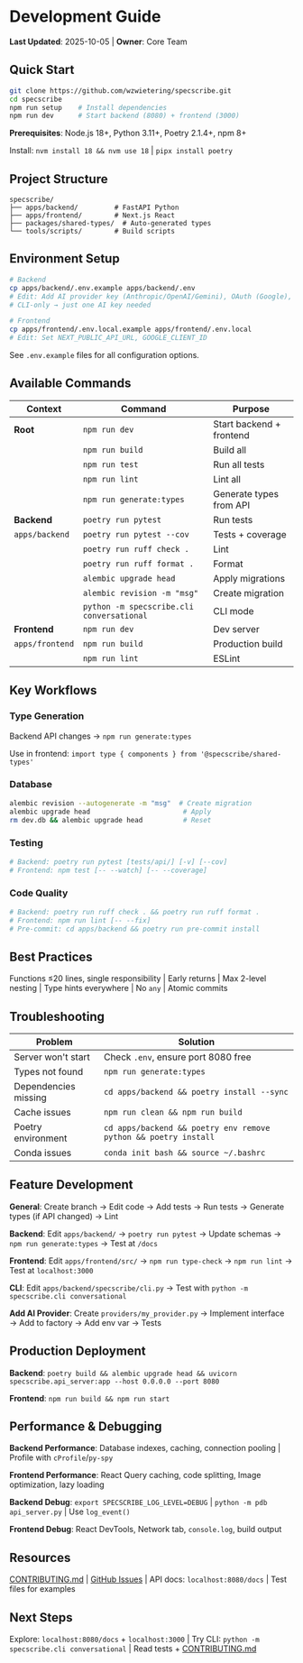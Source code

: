 # Development Guide

**Last Updated**: 2025-10-05 | **Owner**: Core Team

## Quick Start

```bash
git clone https://github.com/wzwietering/specscribe.git
cd specscribe
npm run setup    # Install dependencies
npm run dev      # Start backend (8080) + frontend (3000)
```

**Prerequisites**: Node.js 18+, Python 3.11+, Poetry 2.1.4+, npm 8+

Install: `nvm install 18 && nvm use 18` | `pipx install poetry`

## Project Structure

```
specscribe/
├── apps/backend/         # FastAPI Python
├── apps/frontend/        # Next.js React
├── packages/shared-types/  # Auto-generated types
└── tools/scripts/        # Build scripts
```

## Environment Setup

```bash
# Backend
cp apps/backend/.env.example apps/backend/.env
# Edit: Add AI provider key (Anthropic/OpenAI/Gemini), OAuth (Google), JWT secret
# CLI-only → just one AI key needed

# Frontend
cp apps/frontend/.env.local.example apps/frontend/.env.local
# Edit: Set NEXT_PUBLIC_API_URL, GOOGLE_CLIENT_ID
```

See `.env.example` files for all configuration options.

## Available Commands

| Context | Command | Purpose |
|---------|---------|---------|
| **Root** | `npm run dev` | Start backend + frontend |
| | `npm run build` | Build all |
| | `npm run test` | Run all tests |
| | `npm run lint` | Lint all |
| | `npm run generate:types` | Generate types from API |
| **Backend** | `poetry run pytest` | Run tests |
| `apps/backend` | `poetry run pytest --cov` | Tests + coverage |
| | `poetry run ruff check .` | Lint |
| | `poetry run ruff format .` | Format |
| | `alembic upgrade head` | Apply migrations |
| | `alembic revision -m "msg"` | Create migration |
| | `python -m specscribe.cli conversational` | CLI mode |
| **Frontend** | `npm run dev` | Dev server |
| `apps/frontend` | `npm run build` | Production build |
| | `npm run lint` | ESLint |

## Key Workflows

### Type Generation
Backend API changes → `npm run generate:types`

Use in frontend: `import type { components } from '@specscribe/shared-types'`

### Database
```bash
alembic revision --autogenerate -m "msg"  # Create migration
alembic upgrade head                       # Apply
rm dev.db && alembic upgrade head          # Reset
```

### Testing
```bash
# Backend: poetry run pytest [tests/api/] [-v] [--cov]
# Frontend: npm test [-- --watch] [-- --coverage]
```

### Code Quality
```bash
# Backend: poetry run ruff check . && poetry run ruff format .
# Frontend: npm run lint [-- --fix]
# Pre-commit: cd apps/backend && poetry run pre-commit install
```

## Best Practices

Functions ≤20 lines, single responsibility | Early returns | Max 2-level nesting | Type hints everywhere | No `any` | Atomic commits

## Troubleshooting

| Problem | Solution |
|---------|----------|
| Server won't start | Check `.env`, ensure port 8080 free |
| Types not found | `npm run generate:types` |
| Dependencies missing | `cd apps/backend && poetry install --sync` |
| Cache issues | `npm run clean && npm run build` |
| Poetry environment | `cd apps/backend && poetry env remove python && poetry install` |
| Conda issues | `conda init bash && source ~/.bashrc` |

## Feature Development

**General**: Create branch → Edit code → Add tests → Run tests → Generate types (if API changed) → Lint

**Backend**: Edit `apps/backend/` → `poetry run pytest` → Update schemas → `npm run generate:types` → Test at `/docs`

**Frontend**: Edit `apps/frontend/src/` → `npm run type-check` → `npm run lint` → Test at `localhost:3000`

**CLI**: Edit `apps/backend/specscribe/cli.py` → Test with `python -m specscribe.cli conversational`

**Add AI Provider**: Create `providers/my_provider.py` → Implement interface → Add to factory → Add env var → Tests

## Production Deployment

**Backend**: `poetry build && alembic upgrade head && uvicorn specscribe.api_server:app --host 0.0.0.0 --port 8080`

**Frontend**: `npm run build && npm run start`

## Performance & Debugging

**Backend Performance**: Database indexes, caching, connection pooling | Profile with `cProfile`/`py-spy`

**Frontend Performance**: React Query caching, code splitting, Image optimization, lazy loading

**Backend Debug**: `export SPECSCRIBE_LOG_LEVEL=DEBUG` | `python -m pdb api_server.py` | Use `log_event()`

**Frontend Debug**: React DevTools, Network tab, `console.log`, build output

## Resources

[CONTRIBUTING.md](CONTRIBUTING.md) | [GitHub Issues](https://github.com/wzwietering/specscribe/issues) | API docs: `localhost:8080/docs` | Test files for examples

## Next Steps

Explore: `localhost:8080/docs` + `localhost:3000` | Try CLI: `python -m specscribe.cli conversational` | Read tests + [CONTRIBUTING.md](CONTRIBUTING.md)
